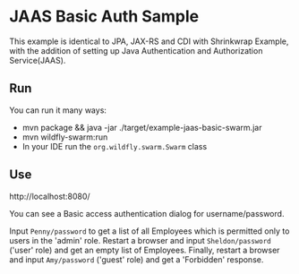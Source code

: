 # JAAS Basic Auth Sample

This example is identical to JPA, JAX-RS and CDI with Shrinkwrap Example,
with the addition of setting up Java Authentication and Authorization Service(JAAS).

## Run

You can run it many ways:

* mvn package && java -jar ./target/example-jaas-basic-swarm.jar
* mvn wildfly-swarm:run
* In your IDE run the `org.wildfly.swarm.Swarm` class

## Use

http://localhost:8080/

You can see a Basic access authentication dialog for username/password.

Input `Penny/password` to get a list of all Employees which is permitted only to users in the 'admin' role.
Restart a browser and input `Sheldon/password` ('user' role) and get an empty list of Employees.
Finally, restart a browser and input `Amy/password` ('guest' role) and get a 'Forbidden' response.
